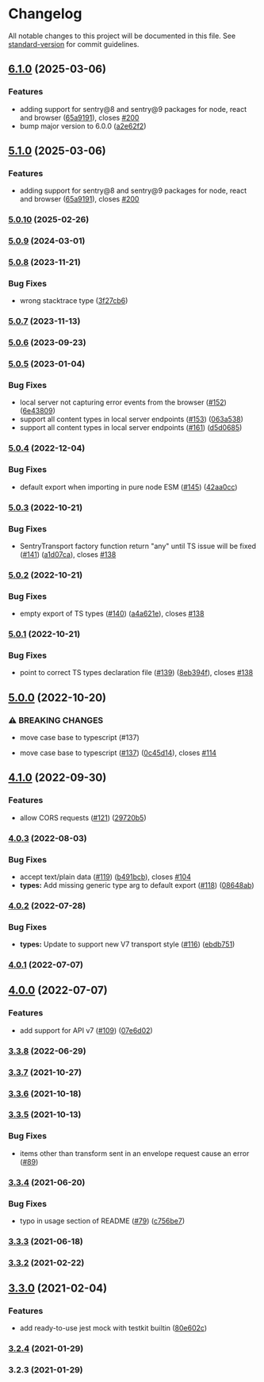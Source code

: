 # Changelog

All notable changes to this project will be documented in this file. See [standard-version](https://github.com/conventional-changelog/standard-version) for commit guidelines.

## [6.1.0](https://github.com/zivl/sentry-testkit/compare/v5.0.10...v6.1.0) (2025-03-06)


### Features

* adding support for sentry@8 and sentry@9 packages for node, react and browser ([65a9191](https://github.com/zivl/sentry-testkit/commit/65a91912d1ec6fcb9da08aae59f01800eaa47d3c)), closes [#200](https://github.com/zivl/sentry-testkit/issues/200)
* bump major version to 6.0.0 ([a2e62f2](https://github.com/zivl/sentry-testkit/commit/a2e62f2f5edc481d9edcfedb95aecd0b20883086))

## [5.1.0](https://github.com/zivl/sentry-testkit/compare/v5.0.10...v5.1.0) (2025-03-06)


### Features

* adding support for sentry@8 and sentry@9 packages for node, react and browser ([65a9191](https://github.com/zivl/sentry-testkit/commit/65a91912d1ec6fcb9da08aae59f01800eaa47d3c)), closes [#200](https://github.com/zivl/sentry-testkit/issues/200)

### [5.0.10](https://github.com/zivl/sentry-testkit/compare/v5.0.9...v5.0.10) (2025-02-26)

### [5.0.9](https://github.com/zivl/sentry-testkit/compare/v5.0.8...v5.0.9) (2024-03-01)

### [5.0.8](https://github.com/zivl/sentry-testkit/compare/v5.0.7...v5.0.8) (2023-11-21)


### Bug Fixes

* wrong stacktrace type ([3f27cb6](https://github.com/zivl/sentry-testkit/commit/3f27cb6d1cb4fb25584939533f45a277289f4dc6))

### [5.0.7](https://github.com/zivl/sentry-testkit/compare/v5.0.6...v5.0.7) (2023-11-13)

### [5.0.6](https://github.com/zivl/sentry-testkit/compare/v5.0.5...v5.0.6) (2023-09-23)

### [5.0.5](https://github.com/zivl/sentry-testkit/compare/v5.0.4...v5.0.5) (2023-01-04)


### Bug Fixes

* local server not capturing error events from the browser ([#152](https://github.com/zivl/sentry-testkit/issues/152)) ([6e43809](https://github.com/zivl/sentry-testkit/commit/6e438099872e0bd5402bb5235cea8969091bd857))
* support all content types in local server endpoints ([#153](https://github.com/zivl/sentry-testkit/issues/153)) ([063a538](https://github.com/zivl/sentry-testkit/commit/063a538ab657a9674ac42fa7588cf02564ea6cf8))
* support all content types in local server endpoints ([#161](https://github.com/zivl/sentry-testkit/issues/161)) ([d5d0685](https://github.com/zivl/sentry-testkit/commit/d5d0685e561f7bd3ed387c745365ef64593eb36b))

### [5.0.4](https://github.com/zivl/sentry-testkit/compare/v5.0.3...v5.0.4) (2022-12-04)


### Bug Fixes

* default export when importing in pure node ESM ([#145](https://github.com/zivl/sentry-testkit/issues/145)) ([42aa0cc](https://github.com/zivl/sentry-testkit/commit/42aa0cc49f85aca17708a9fc8e10cd590240b348))

### [5.0.3](https://github.com/zivl/sentry-testkit/compare/v5.0.2...v5.0.3) (2022-10-21)


### Bug Fixes

* SentryTransport factory function return "any" until TS issue will be fixed ([#141](https://github.com/zivl/sentry-testkit/issues/141)) ([a1d07ca](https://github.com/zivl/sentry-testkit/commit/a1d07ca56b3c672968c9a1e119d25137f6122194)), closes [#138](https://github.com/zivl/sentry-testkit/issues/138)

### [5.0.2](https://github.com/zivl/sentry-testkit/compare/v5.0.1...v5.0.2) (2022-10-21)


### Bug Fixes

* empty export of TS types ([#140](https://github.com/zivl/sentry-testkit/issues/140)) ([a4a621e](https://github.com/zivl/sentry-testkit/commit/a4a621e381bb0af830e29211d7cad2201f872d11)), closes [#138](https://github.com/zivl/sentry-testkit/issues/138)

### [5.0.1](https://github.com/zivl/sentry-testkit/compare/v5.0.0...v5.0.1) (2022-10-21)


### Bug Fixes

* point to correct TS types declaration file ([#139](https://github.com/zivl/sentry-testkit/issues/139)) ([8eb394f](https://github.com/zivl/sentry-testkit/commit/8eb394f7b2ee9de9569a3ec825398cde2cdb6b9d)), closes [#138](https://github.com/zivl/sentry-testkit/issues/138)

## [5.0.0](https://github.com/zivl/sentry-testkit/compare/v4.1.0...v5.0.0) (2022-10-20)


### ⚠ BREAKING CHANGES

* move case base to typescript (#137)

* move case base to typescript ([#137](https://github.com/zivl/sentry-testkit/issues/137)) ([0c45d14](https://github.com/zivl/sentry-testkit/commit/0c45d147f7f1720d0d4985c34f2ea2df3009f59b)), closes [#114](https://github.com/zivl/sentry-testkit/issues/114)

## [4.1.0](https://github.com/zivl/sentry-testkit/compare/v4.0.3...v4.1.0) (2022-09-30)


### Features

* allow CORS requests ([#121](https://github.com/zivl/sentry-testkit/issues/121)) ([29720b5](https://github.com/zivl/sentry-testkit/commit/29720b5632a60f56459fa39ed8d79b23f4012d5f))

### [4.0.3](https://github.com/zivl/sentry-testkit/compare/v4.0.2...v4.0.3) (2022-08-03)


### Bug Fixes

* accept text/plain data ([#119](https://github.com/zivl/sentry-testkit/issues/119)) ([b491bcb](https://github.com/zivl/sentry-testkit/commit/b491bcb03760dd3af1085736973a2bed97755b36)), closes [#104](https://github.com/zivl/sentry-testkit/issues/104)
* **types:** Add missing generic type arg to default export ([#118](https://github.com/zivl/sentry-testkit/issues/118)) ([08648ab](https://github.com/zivl/sentry-testkit/commit/08648ab87e4ebe15ef0bfb88536eed5585ccbc30))

### [4.0.2](https://github.com/zivl/sentry-testkit/compare/v4.0.1...v4.0.2) (2022-07-28)


### Bug Fixes

* **types:** Update to support new V7 transport style ([#116](https://github.com/zivl/sentry-testkit/issues/116)) ([ebdb751](https://github.com/zivl/sentry-testkit/commit/ebdb751e9fce446b46f8a55fc76e627df2834b8d))

### [4.0.1](https://github.com/zivl/sentry-testkit/compare/v4.0.0...v4.0.1) (2022-07-07)

## [4.0.0](https://github.com/zivl/sentry-testkit/compare/v3.3.8...v4.0.0) (2022-07-07)


### Features

* add support for API v7 ([#109](https://github.com/zivl/sentry-testkit/issues/109)) ([07e6d02](https://github.com/zivl/sentry-testkit/commit/07e6d02ac713bfc886623737791da129fc1ee18e))

### [3.3.8](https://github.com/zivl/sentry-testkit/compare/v3.3.7...v3.3.8) (2022-06-29)

### [3.3.7](https://github.com/zivl/sentry-testkit/compare/v3.3.6...v3.3.7) (2021-10-27)

### [3.3.6](https://github.com/zivl/sentry-testkit/compare/v3.3.5...v3.3.6) (2021-10-18)

### [3.3.5](https://github.com/zivl/sentry-testkit/compare/v3.3.4...v3.3.5) (2021-10-13)

### Bug Fixes
* items other than transform sent in an envelope request cause an error ([#89](https://github.com/zivl/sentry-testkit/issues/89))

### [3.3.4](https://github.com/zivl/sentry-testkit/compare/v3.3.2...v3.3.4) (2021-06-20)


### Bug Fixes

* typo in usage section of README ([#79](https://github.com/zivl/sentry-testkit/issues/79)) ([c756be7](https://github.com/zivl/sentry-testkit/commit/c756be7c7a2b93970709aa5d7e91cf30111ed78d))

### [3.3.3](https://github.com/zivl/sentry-testkit/compare/v3.3.2...v3.3.3) (2021-06-18)

### [3.3.2](https://github.com/zivl/sentry-testkit/compare/v3.3.0...v3.3.2) (2021-02-22)

## [3.3.0](https://github.com/zivl/sentry-testkit/compare/v3.2.4...v3.3.0) (2021-02-04)


### Features

* add ready-to-use jest mock with testkit builtin ([80e602c](https://github.com/zivl/sentry-testkit/commit/80e602c2597464c80721993e73c251d65b03ad22))

### [3.2.4](https://github.com/zivl/sentry-testkit/compare/v3.2.3...v3.2.4) (2021-01-29)

### 3.2.3 (2021-01-29)
